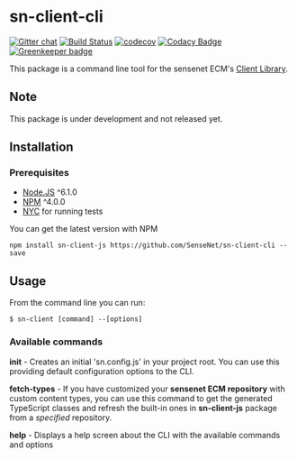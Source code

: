 # sn-client-cli

[![Gitter chat](https://img.shields.io/gitter/room/SenseNet/SN7ClientAPI.svg?style=flat)](https://gitter.im/SenseNet/SN7ClientAPI)
[![Build Status](https://travis-ci.org/SenseNet/sn-client-cli.svg?branch=master)](https://travis-ci.org/SenseNet/sn-client-cli)
[![codecov](https://codecov.io/gh/SenseNet/sn-client-cli/branch/master/graph/badge.svg)](https://codecov.io/gh/SenseNet/sn-client-cli) 
[![Codacy Badge](https://api.codacy.com/project/badge/Grade/e3f64e9f929d4dbead466ba1283cf43b)](https://www.codacy.com/app/SenseNet/sn-client-cli?utm_source=github.com&amp;utm_medium=referral&amp;utm_content=SenseNet/sn-client-cli&amp;utm_campaign=Badge_Grade)
[![Greenkeeper badge](https://badges.greenkeeper.io/SenseNet/sn-client-cli.svg)](https://greenkeeper.io/)


This package is a command line tool for the sensenet ECM's [Client Library](https://github.com/SenseNet/sn-client-js "sn-client-js").

## Note
This package is under development and not released yet.

## Installation
### Prerequisites
* [Node.JS](https://nodejs.org) ^6.1.0
* [NPM](https://www.npmjs.com) ^4.0.0
* [NYC](https://www.npmjs.com/package/nyc) for running tests

You can get the latest version with NPM

``
npm install sn-client-js https://github.com/SenseNet/sn-client-cli --save
``

## Usage

From the command line you can run:

``
$ sn-client [command] --[options]
``

### Available commands
**init** -
Creates an initial 'sn.config.js' in your project root. You can use this providing default configuration options to the CLI.

**fetch-types** - 
If you have customized your **sensenet ECM repository** with custom content types, you can use this command to get the generated TypeScript classes and refresh the built-in ones in **sn-client-js** package from a _specified_ repository.

**help** - Displays a help screen about the CLI with the available commands and options
